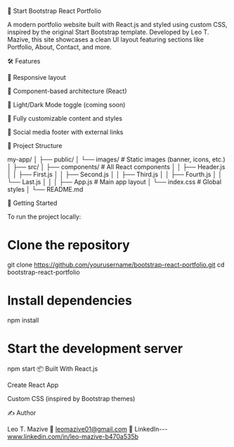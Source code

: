 📁 Start Bootstrap React Portfolio

A modern portfolio website built with React.js and styled using custom CSS, inspired by the original Start Bootstrap template. Developed by Leo T. Mazive, this site showcases a clean UI layout featuring sections like Portfolio, About, Contact, and more.

🛠 Features

🔹 Responsive layout

🔹 Component-based architecture (React)

🔹 Light/Dark Mode toggle (coming soon)

🔹 Fully customizable content and styles

🔹 Social media footer with external links

📂 Project Structure

my-app/
│
├── public/
│   └── images/        # Static images (banner, icons, etc.)
│
├── src/
│   ├── components/    # All React components
│   │   ├── Header.js
│   │   ├── First.js
│   │   ├── Second.js
│   │   ├── Third.js
│   │   ├── Fourth.js
│   │   └── Last.js
│   │
│   ├── App.js         # Main app layout
│   └── index.css      # Global styles
│
└── README.md

🚀 Getting Started

To run the project locally:


# Clone the repository
git clone https://github.com/yourusername/bootstrap-react-portfolio.git
cd bootstrap-react-portfolio

# Install dependencies
npm install

# Start the development server
npm start
📦 Built With
React.js

Create React App

Custom CSS (inspired by Bootstrap themes)

✍️ Author

Leo T. Mazive
📧 leomazive01@gmail.com
🔗 LinkedIn---www.linkedin.com/in/leo-mazive-b470a535b

